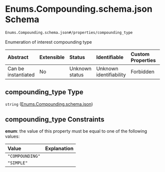 # Enums.Compounding.schema.json Schema

```txt
Enums.Compounding.schema.json#/properties/compounding_type
```

Enumeration of interest compounding type

| Abstract            | Extensible | Status         | Identifiable            | Custom Properties | Additional Properties | Access Restrictions | Defined In                                                                             |
| :------------------ | :--------- | :------------- | :---------------------- | :---------------- | :-------------------- | :------------------ | :------------------------------------------------------------------------------------- |
| Can be instantiated | No         | Unknown status | Unknown identifiability | Forbidden         | Allowed               | none                | [Convertible.schema.json\*](../objects/Convertible.schema.json "open original schema") |

## compounding_type Type

`string` ([Enums.Compounding.schema.json](convertible-properties-enumscompoundingschemajson.md))

## compounding_type Constraints

**enum**: the value of this property must be equal to one of the following values:

| Value           | Explanation |
| :-------------- | :---------- |
| `"COMPOUNDING"` |             |
| `"SIMPLE"`      |             |

